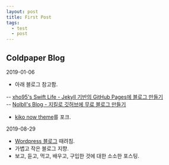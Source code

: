 ```yaml
---
layout: post
title: First Post
tags:
  - test
  - post
---
```


## Coldpaper Blog

2019-01-06

-  아래 블로그 참고함.

-- [xho95's Swift Life - Jekyll 기반의 GitHub Pages에 블로그 만들기](http://xho95.github.io/blog/github/pages/jekyll/minima/theme/2017/03/04/Jekyll-Blog-with-Minima.html)  
-- [Nolbll's Blog - 지킬로 깃허브에 무료 블로그 만들기](https://nolboo.kim/blog/2013/10/15/free-blog-with-github-jekyll/)
-  [kiko now theme](https://github.com/aweekj/kiko-now)를 포크.

2019-08-29

- [Wordpress 블로그](http://coldpaper.cafe24.com/) 때려침.
- 가볍고 작은 블로그 지향.
- 보고, 듣고, 먹고, 배우고, 구입한 것에 대한 소소한 포스팅.

